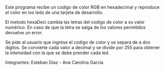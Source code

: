 Este programa recibe un codigo de color RGB en hexadecimal y reproduce el color en los leds de una tarjeta de desarrollo.

El metodo hexaDeci cambia las letras del codigo de color a su valor numérico. En caso de que la letra se salga de los valores permitidos devuelve un error.

Se pide al usuario que ingrese el codigo de color y se separa de a dos digitos. Se convierte cada valor a decimal y se divide por 255 para obtener la intensidad con la que se debe prender cada led. 

Integrantes: Esteban Diaz - Ana Carolina García 
